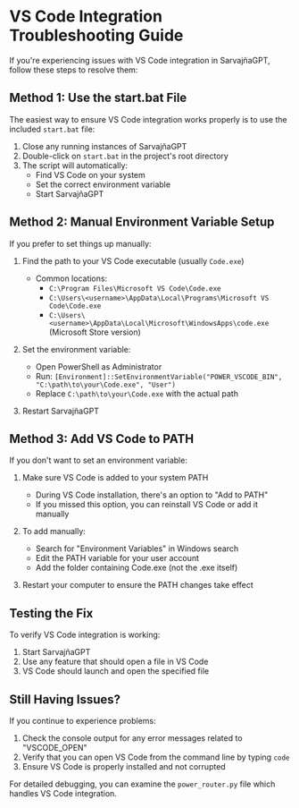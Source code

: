 # VS Code Integration Troubleshooting Guide

If you're experiencing issues with VS Code integration in SarvajñaGPT, follow these steps to resolve them:

## Method 1: Use the start.bat File

The easiest way to ensure VS Code integration works properly is to use the included `start.bat` file:

1. Close any running instances of SarvajñaGPT
2. Double-click on `start.bat` in the project's root directory
3. The script will automatically:
   - Find VS Code on your system
   - Set the correct environment variable
   - Start SarvajñaGPT

## Method 2: Manual Environment Variable Setup

If you prefer to set things up manually:

1. Find the path to your VS Code executable (usually `Code.exe`)
   - Common locations:
     - `C:\Program Files\Microsoft VS Code\Code.exe`
     - `C:\Users\<username>\AppData\Local\Programs\Microsoft VS Code\Code.exe`
     - `C:\Users\<username>\AppData\Local\Microsoft\WindowsApps\code.exe` (Microsoft Store version)

2. Set the environment variable:
   - Open PowerShell as Administrator
   - Run: `[Environment]::SetEnvironmentVariable("POWER_VSCODE_BIN", "C:\path\to\your\Code.exe", "User")`
   - Replace `C:\path\to\your\Code.exe` with the actual path

3. Restart SarvajñaGPT

## Method 3: Add VS Code to PATH

If you don't want to set an environment variable:

1. Make sure VS Code is added to your system PATH
   - During VS Code installation, there's an option to "Add to PATH"
   - If you missed this option, you can reinstall VS Code or add it manually
   
2. To add manually:
   - Search for "Environment Variables" in Windows search
   - Edit the PATH variable for your user account
   - Add the folder containing Code.exe (not the .exe itself)

3. Restart your computer to ensure the PATH changes take effect

## Testing the Fix

To verify VS Code integration is working:
1. Start SarvajñaGPT
2. Use any feature that should open a file in VS Code
3. VS Code should launch and open the specified file

## Still Having Issues?

If you continue to experience problems:
1. Check the console output for any error messages related to "VSCODE_OPEN"
2. Verify that you can open VS Code from the command line by typing `code`
3. Ensure VS Code is properly installed and not corrupted

For detailed debugging, you can examine the `power_router.py` file which handles VS Code integration.